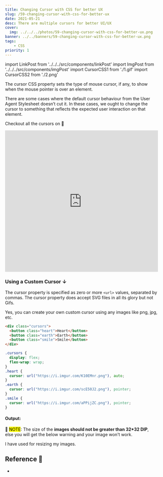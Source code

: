 ```yaml
---
title: Changing Cursor with CSS for better UX
slug: /59-changing-cursor-with-css-for-better-ux
date: 2021-05-21
desc: There are multiple cursors for better UI/UX
cover:
  img: ../../../photos/59-changing-cursor-with-css-for-better-ux.png
banner: ../../banners/59-changing-cursor-with-css-for-better-ux.png
tags:
    - CSS
priority: 1
---
```


import LinkPost from '../../../src/components/linkPost'
import ImgPost from '../../../src/components/imgPost'
import CursorCSS1 from './1.gif'
import CursorCSS2 from './2.png'

<p><span class='first-letter'>T</span>he cursor CSS property sets the type of mouse cursor, if any, to show when the mouse pointer is over an element.</p>

There are some cases where the default cursor behaviour from the User Agent Stylesheet doesn’t cut it. In these cases, we ought to change the cursor to something that reflects the expected user interaction on that element.

Checkout all the cursors on <LinkPost href="https://codepen.io/suprabhasupi/pen/PopGBRO" name="codepen" /> 🧡

<iframe height="465" style="width: 100%;" scrolling="no" title="Cursor of CSS" src="https://codepen.io/suprabhasupi/embed/PopGBRO?height=265&theme-id=light&default-tab=html,result" frameborder="no" loading="lazy" allowtransparency="true" allowfullscreen="true">
  See the Pen <a href='https://codepen.io/suprabhasupi/pen/PopGBRO'>Cursor of CSS</a> by suprabha
  (<a href='https://codepen.io/suprabhasupi'>@suprabhasupi</a>) on <a href='https://codepen.io'>CodePen</a>.
</iframe>

### Using a Custom Cursor ↓

The cursor property is specified as zero or more `<url>` values, separated by commas. The cursor property does accept SVG files in all its glory but not Gifs.

Yes, you can create your own custom cursor using any images like png, jpg, etc.

```html
<div class="cursors">
  <button class="heart">Heart</button>
  <button class="earth">Earth</button>
  <button class="smile">Smile</button>
</div>
```

```css
.cursors {
  display: flex;
  flex-wrap: wrap;
}
.heart {
  cursor: url("https://i.imgur.com/K10EMnr.png"), auto;
}
.earth {
  cursor: url("https://i.imgur.com/scE50J2.png"), pointer;
}
.smile {
  cursor: url("https://i.imgur.com/aPPijZC.png"), pointer;
}
```

#### Output:

<ImgPost src={CursorCSS1} alt="all-cursor" />

📝 <mark>NOTE</mark>: The size of the <b>images should not be greater than 32*32 DIP</b>, else you will get the below warning and your image won't work. 

<ImgPost src={CursorCSS2} alt="cursor-warning" />

I have used <LinkPost href="https://www.birme.net/?target_width=32&target_height=32" name="this website" /> for resizing my images.

## Reference 🧐

- <LinkPost href="https://developer.mozilla.org/en-US/docs/Web/API/Console" name="MDN Doc Cursor" />
